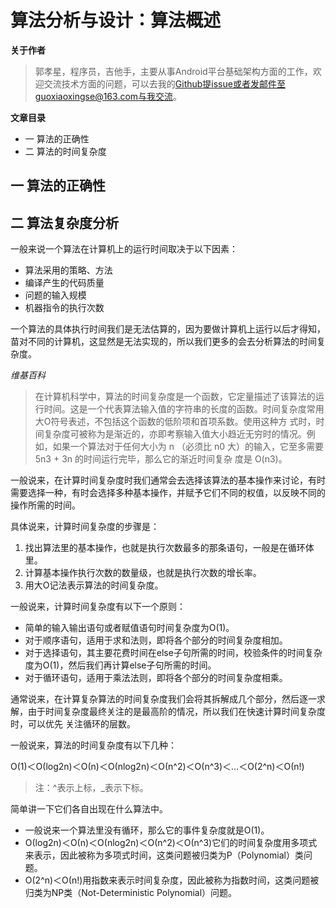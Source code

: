 # 算法分析与设计：算法概述

**关于作者**

>郭孝星，程序员，吉他手，主要从事Android平台基础架构方面的工作，欢迎交流技术方面的问题，可以去我的[Github](https://github.com/guoxiaoxing)提issue或者发邮件至guoxiaoxingse@163.com与我交流。

**文章目录**

- 一 算法的正确性
- 二 算法的时间复杂度

## 一 算法的正确性

## 二 算法复杂度分析

一般来说一个算法在计算机上的运行时间取决于以下因素：

- 算法采用的策略、方法
- 编译产生的代码质量
- 问题的输入规模
- 机器指令的执行次数

一个算法的具体执行时间我们是无法估算的，因为要做计算机上运行以后才得知，苗对不同的计算机，这显然是无法实现的，所以我们更多的会去分析算法的时间复杂度。

_维基百科_

>在计算机科学中，算法的时间复杂度是一个函数，它定量描述了该算法的运行时间。这是一个代表算法输入值的字符串的长度的函数。时间复杂度常用大O符号表述，不包括这个函数的低阶项和首项系数。使用这种方
式时，时间复杂度可被称为是渐近的，亦即考察输入值大小趋近无穷时的情况。例如，如果一个算法对于任何大小为 n （必须比 n0 大）的输入，它至多需要 5n3 + 3n 的时间运行完毕，那么它的渐近时间复杂
度是 O(n3)。

一般说来，在计算时间复杂度时我们通常会去选择该算法的基本操作来讨论，有时需要选择一种，有时会选择多种基本操作，并赋予它们不同的权值，以反映不同的操作所需的时间。

具体说来，计算时间复杂度的步骤是：

1. 找出算法里的基本操作，也就是执行次数最多的那条语句，一般是在循环体里。
2. 计算基本操作执行次数的数量级，也就是执行次数的增长率。
3. 用大O记法表示算法的时间复杂度。

一般说来，计算时间复杂度有以下一个原则：

- 简单的输入输出语句或者赋值语句时间复杂度为O(1)。
- 对于顺序语句，适用于求和法则，即将各个部分的时间复杂度相加。
- 对于选择语句，其主要花费时间在else子句所需的时间，校验条件的时间复杂度为O(1)，然后我们再计算else子句所需的时间。
- 对于循环语句，适用于乘法法则，即将各个部分的时间复杂度相乘。

通常说来，在计算复杂算法的时间复杂度我们会将其拆解成几个部分，然后逐一求解，由于时间复杂度最终关注的是最高阶的情况，所以我们在快速计算时间复杂度时，可以优先
关注循环的层数。

一般说来，算法的时间复杂度有以下几种：

Ο(1)＜Ο(log2n)＜Ο(n)＜Ο(nlog2n)＜Ο(n^2)＜Ο(n^3)＜…＜Ο(2^n)＜Ο(n!)

>注：^表示上标，_表示下标。

简单讲一下它们各自出现在什么算法中。

- 一般说来一个算法里没有循环，那么它的事件复杂度就是Ο(1)。
- Ο(log2n)＜Ο(n)＜Ο(nlog2n)＜Ο(n^2)＜Ο(n^3)它们的时间复杂度用多项式来表示，因此被称为多项式时间，这类问题被归类为P（Polynomial）类问题。
- Ο(2^n)＜Ο(n!)用指数来表示时间复杂度，因此被称为指数时间，这类问题被归类为NP类（Not-Deterministic Polynomial）问题。


